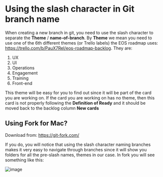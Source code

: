 # Using the slash character in Git branch name

When creating a new branch in git, you need to use the slash character to separate the **Theme** / **name-of-branch**.
By **Theme** we mean you need to use one of the 6th different themes (or Trello labels) the EOS roadmap uses: https://trello.com/b/PauX7Rel/eos-roadmap-backlog.
They are:
1. UX
2. UI
3. Operations
4. Engagement
5. Training
6. Front-end

This theme will be easy for you to find out since it will be part of the card you are working on. If the card you are working on has no theme, then this card is not properly following the **Definition of Ready** and it should be moved back to the backlog column **New cards**

## Using Fork for Mac?

Download from: https://git-fork.com/

If you do, you will notice that using the slash character naming branches makes it very easy to navigate through branches since it will show you folders for all the pre-slash names, themes in our case. In fork you will see something like this:

![image](/uploads/400f5b5bd2168c776a69f245f2b05caa/image.png)


